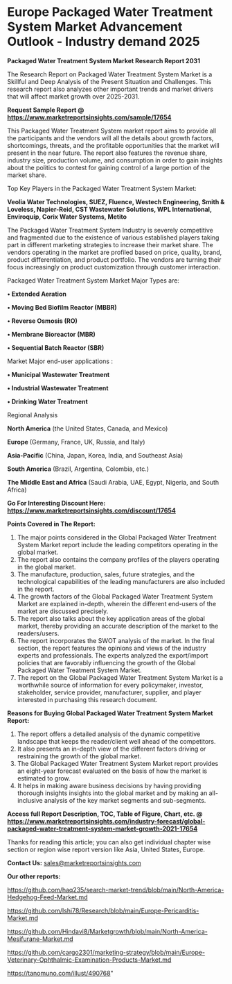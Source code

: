  # Europe Packaged Water Treatment System Market Advancement Outlook - Industry demand 2025

<strong>Packaged Water Treatment System Market Research Report 2031</strong>

The Research Report on Packaged Water Treatment System Market is a Skillful and Deep Analysis of the Present Situation and Challenges. This research report also analyzes other important trends and market drivers that will affect market growth over 2025-2031.

<strong>Request Sample Report @ <a href=https://www.marketreportsinsights.com/sample/17654>https://www.marketreportsinsights.com/sample/17654</a></strong>

This Packaged Water Treatment System market report aims to provide all the participants and the vendors will all the details about growth factors, shortcomings, threats, and the profitable opportunities that the market will present in the near future. The report also features the revenue share, industry size, production volume, and consumption in order to gain insights about the politics to contest for gaining control of a large portion of the market share.

Top Key Players in the Packaged Water Treatment System Market:

<strong>Veolia Water Technologies, SUEZ, Fluence, Westech Engineering, Smith & Loveless, Napier-Reid, CST Wastewater Solutions, WPL International, Enviroquip, Corix Water Systems, Metito</strong>

The Packaged Water Treatment System Industry is severely competitive and fragmented due to the existence of various established players taking part in different marketing strategies to increase their market share. The vendors operating in the market are profiled based on price, quality, brand, product differentiation, and product portfolio. The vendors are turning their focus increasingly on product customization through customer interaction.

Packaged Water Treatment System Market Major Types are:

<strong>• Extended Aeration

• Moving Bed Biofilm Reactor (MBBR)

• Reverse Osmosis (RO)

• Membrane Bioreactor (MBR)

• Sequential Batch Reactor (SBR)</strong>

Market Major end-user applications :

<strong>• Municipal Wastewater Treatment

• Industrial Wastewater Treatment

• Drinking Water Treatment</strong>

Regional Analysis

</u><strong><b>North America</b></strong> (the United States, Canada, and Mexico)

<strong><b>Europe </b></strong>(Germany, France, UK, Russia, and Italy)

<strong><b>Asia-Pacific</b></strong> (China, Japan, Korea, India, and Southeast Asia)

<strong><b>South America</b></strong> (Brazil, Argentina, Colombia, etc.)

<strong><b>The Middle East and Africa</b></strong> (Saudi Arabia, UAE, Egypt, Nigeria, and South Africa)

<strong>Go For Interesting Discount Here: <a href=https://www.marketreportsinsights.com/discount/17654>https://www.marketreportsinsights.com/discount/17654</a></strong>

<strong>Points Covered in The Report:</strong>
<ol>
  <li>The major points considered in the Global Packaged Water Treatment System Market report include the leading competitors operating in the global market.</li>
  <li>The report also contains the company profiles of the players operating in the global market.</li>
  <li>The manufacture, production, sales, future strategies, and the technological capabilities of the leading manufacturers are also included in the report.</li>
  <li>The growth factors of the Global Packaged Water Treatment System Market are explained in-depth, wherein the different end-users of the market are discussed precisely.</li>
  <li>The report also talks about the key application areas of the global market, thereby providing an accurate description of the market to the readers/users.</li>
  <li>The report incorporates the SWOT analysis of the market. In the final section, the report features the opinions and views of the industry experts and professionals. The experts analyzed the export/import policies that are favorably influencing the growth of the Global Packaged Water Treatment System Market.</li>
  <li>The report on the Global Packaged Water Treatment System Market is a worthwhile source of information for every policymaker, investor, stakeholder, service provider, manufacturer, supplier, and player interested in purchasing this research document.</li>
</ol>
<strong>Reasons for Buying Global Packaged Water Treatment System Market Report:</strong>

<ol>
  <li>The report offers a detailed analysis of the dynamic competitive landscape that keeps the reader/client well ahead of the competitors.</li>
  <li>It also presents an in-depth view of the different factors driving or restraining the growth of the global market.</li>
  <li>The Global Packaged Water Treatment System Market report provides an eight-year forecast evaluated on the basis of how the market is estimated to grow.</li>
  <li>It helps in making aware business decisions by having providing thorough insights insights into the global market and by making an all-inclusive analysis of the key market segments and sub-segments.</li>
</ol>
<strong>Access full Report Description, TOC, Table of Figure, Chart, etc. @ <a href=https://www.marketreportsinsights.com/industry-forecast/global-packaged-water-treatment-system-market-growth-2021-17654>https://www.marketreportsinsights.com/industry-forecast/global-packaged-water-treatment-system-market-growth-2021-17654</a></strong>


Thanks for reading this article; you can also get individual chapter wise section or region wise report version like Asia, United States, Europe.

<strong>Contact Us:</strong>
sales@marketreportsinsights.com

<strong>Our other reports:</strong>

<a href=https://github.com/haq235/search-market-trend/blob/main/North-America-Hedgehog-Feed-Market.md>https://github.com/haq235/search-market-trend/blob/main/North-America-Hedgehog-Feed-Market.md</a>

<a href=https://github.com/Ishi78/Research/blob/main/Europe-Pericarditis-Market.md>https://github.com/Ishi78/Research/blob/main/Europe-Pericarditis-Market.md</a>

<a href=https://github.com/Hindavi8/Marketgrowth/blob/main/North-America-Mesifurane-Market.md>https://github.com/Hindavi8/Marketgrowth/blob/main/North-America-Mesifurane-Market.md</a>

<a href=https://github.com/cargo2301/marketing-strategy/blob/main/Europe-Veterinary-Ophthalmic-Examination-Products-Market.md>https://github.com/cargo2301/marketing-strategy/blob/main/Europe-Veterinary-Ophthalmic-Examination-Products-Market.md</a>

<a href=https://tanomuno.com/illust/490768>https://tanomuno.com/illust/490768</a>"
